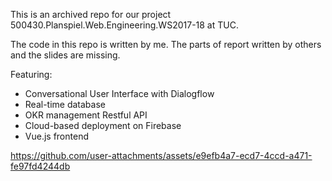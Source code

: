 This is an archived repo for our project 500430.Planspiel.Web.Engineering.WS2017-18 at TUC.

The code in this repo is written by me. The parts of report written by others and the slides are missing.

Featuring:

- Conversational User Interface with Dialogflow
- Real-time database
- OKR management Restful API
- Cloud-based deployment on Firebase
- Vue.js frontend



https://github.com/user-attachments/assets/e9efb4a7-ecd7-4ccd-a471-fe97fd4244db

